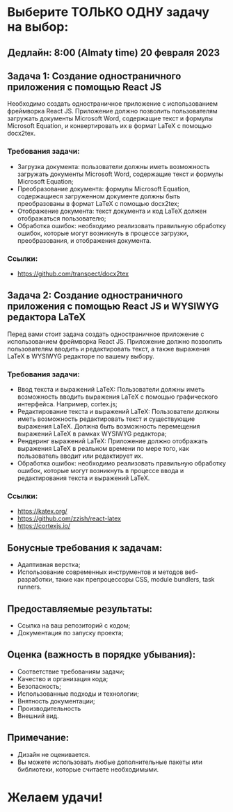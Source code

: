 # Выберите ТОЛЬКО ОДНУ задачу на выбор: #

## Дедлайн: 8:00 (Almaty time) 20 февраля 2023 ##

## Задача 1: Создание одностраничного приложения с помощью React JS ##

Необходимо создать одностраничное приложение с использованием фреймворка React JS. Приложение должно позволить пользователям загружать документы Microsoft Word, содержащие текст и формулы Microsoft Equation, и конвертировать их в формат LaTeX с помощью docx2tex.

### Требования задачи: ###

- Загрузка документа: пользователи должны иметь возможность загружать документы Microsoft Word, содержащие текст и формулы Microsoft Equation;
- Преобразование документа: формулы Microsoft Equation, содержащиеся загруженном документе должны быть преобразованы в формат LaTeX с помощью docx2tex;
- Отображение документа: текст документа и код LaTeX должен отображаться пользователю;
- Обработка ошибок: необходимо реализовать правильную обработку ошибок, которые могут возникнуть в процессе загрузки, преобразования, и отображения документа.

### Ссылки: ###
* https://github.com/transpect/docx2tex

## Задача 2: Создание одностраничного приложения с помощью React JS и WYSIWYG редактора LaTeX ##
Перед вами стоит задача создать одностраничное приложение с использованием фреймворка React JS. Приложение должно позволить пользователям вводить и редактировать текст, а также выражения LaTeX в WYSIWYG редакторе по вашему выбору.

### Требования задачи: ##
- Ввод текста и выражений LaTeX: Пользователи должны иметь возможность вводить выражения LaTeX с помощью графического интерфейса. Например, cortex.js;
- Редактирование текста и выражений LaTeX: Пользователи должны иметь возможность редактировать текст и существующие выражения LaTeX. Должна быть возможность перемещения выражений LaTeX в рамках WYSIWYG редактора;
- Рендеринг выражений LaTeX: Приложение должно отображать выражения LaTeX в реальном времени по мере того, как пользователь вводит или редактирует их.
- Обработка ошибок: необходимо реализовать правильную обработку ошибок, которые могут возникнуть в процессе ввода и редактирования текста и выражений LaTeX.

### Ссылки: ##
* https://katex.org/
* https://github.com/zzish/react-latex
* https://cortexjs.io/

## Бонусные требования к задачам: ##
- Адаптивная верстка;
- Использование современных инструментов и методов веб-разработки, такие как препроцессоры CSS, module bundlers, task runners.

## Предоставляемые результаты: ##
-	Ссылка на ваш репозиторий с кодом;
-	Документация по запуску проекта;

## Оценка (важность в порядке убывания): ##
-	Соответствие требованиям задачи;
-	Качество и организация кода;
-	Безопасность;
-	Использованные подходы и технологии;
-	Внятность документации;
-	Производительность
-	Внешний вид.

## Примечание: ##
- Дизайн не оценивается.
- Вы можете использовать любые дополнительные пакеты или библиотеки, которые считаете необходимыми.

# Желаем удачи! #

